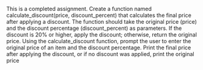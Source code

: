 This is a completed assignment.
Create a function named calculate_discount(price, discount_percent) that calculates the final price after applying a discount. The function should take the original price (price) and the discount percentage (discount_percent) as parameters. If the discount is 20% or higher, apply the discount; otherwise, return the original price.
Using the calculate_discount function, prompt the user to enter the original price of an item and the discount percentage. Print the final price after applying the discount, or if no discount was applied, print the original price
